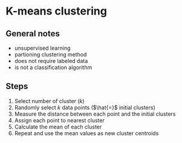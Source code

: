 # K-means clustering

## General notes

- unsupervised learning
- partioning clustering method
- does not require labeled data
- is not a classification algorithm

## Steps

1. Select number of cluster (_k_)
2. Randomly select _k_ data points ($\hat{=}$ initial clusters)
3. Measure the distance between each point and the initial clusters
4. Assign each point to nearest cluster
5. Calculate the mean of each cluster
6. Repeat and use the mean values as new cluster centroids 
